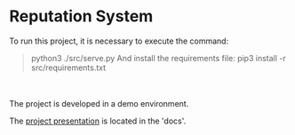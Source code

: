 # Reputation System

To run this project, it is necessary to execute the command:
> python3 ./src/serve.py
And install the requirements file:
> pip3 install -r src/requirements.txt

<br><br>
The project is developed in a demo environment.

The [project presentation](https://github.com/jossemii/ergohack-vii/blob/main/docs/PRESENTATION.md) 
is located in the 'docs'.
